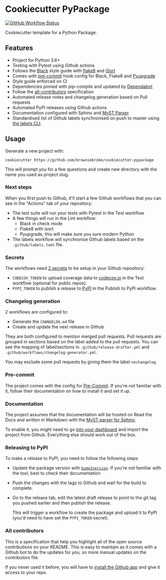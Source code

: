 # Cookiecutter PyPackage

<a href="https://github.com/browniebroke/cookiecutter-pypackage/actions?query=workflow%3ATest">
  <img src="https://img.shields.io/github/workflow/status/browniebroke/cookiecutter-pypackage/Test?label=Test&logo=github&style=flat-square" alt="GitHub Workflow Status" >
</a>

Cookiecutter template for a Python Package.

## Features

- Project for Python 3.6+
- Testing with Pytest using Github actions
- Follows the [Black](https://github.com/psf/black) style guide with [flake8](https://pypi.org/project/flake8/) and [iSort](https://pypi.org/project/isort/)
- Comes with [pre-commit](https://pre-commit.com/) hook config for Black, Flake8 and [Pyupgrade](https://github.com/asottile/pyupgrade)
- Style guide enforced on CI
- Dependencies pinned with pip-compile and updated by [Dependabot](https://dependabot.com/)
- Follow the [all-contributors](https://github.com/all-contributors/all-contributors) specification
- Automated release notes and changelog generation based on Pull requests
- Automated PyPI releases using Github actions
- Documentation configured with Sphinx and [MyST Parser](https://myst-parser.readthedocs.io)
- Standardised list of Github labels synchronised on push to master using [the labels CLI](https://github.com/hackebrot/labels).

## Usage

Generate a new project with:

```shell
cookiecutter https://github.com/browniebroke/cookiecutter-pypackage
```

This will prompt you for a few questions and create new directory with the name you used as project slug.

### Next steps

When you first push to Github, it'll start a few Github workflows that you can see in the "Actions" tab of your repository:

- The test suite will run your tests with Pytest in the Test workflow
- A few things will run in the Lint workflow:
   - Black in check mode
   - Flake8 with isort
   - Pyupgrade, this will make sure you sure modern Python
- The labels workflow will synchronise Github labels based on the `.github/labels.toml` file.

### Secrets

The workflows need [2 secrets](https://help.github.com/en/actions/configuring-and-managing-workflows/creating-and-storing-encrypted-secrets) to be setup in your Github repository:

- `CODECOV_TOKEN` to upload coverage data to [codecov.io](https://codecov.io/) in the Test workflow (optional for public repos).
- `PYPI_TOKEN` to publish a release to [PyPI](https://pypi.org/) in the Publish to PyPI workflow.

### Changelog generation

2 workflows are configured to:
 
- Generate the `CHANGELOG.md` file
- Create and update the next release in Github

They are both configured to mention merged pull requests. Pull requests are grouped in sections based on the label added to the pull requests. You can see the mapping of label/sections in `.github/release-drafter.yml` and `.github/workflows/changelog-generator.yml`.

You may exclude some pull requests by giving them the label `nochangelog`.

### Pre-commit

The project comes with the config for [Pre-Commit](https://pre-commit.com/). If you're not familiar with it, follow their documentation on how to install it and set it up.

### Documentation

The project assumes that the documentation will be hosted on Read the Docs and written in Markdown with the [MyST parser for Sphinx](https://myst-parser.readthedocs.io/en/latest/). 

To enable it, you might need to go [into your dashboard](https://readthedocs.org/dashboard/) and import the project from Github. Everything else should work out of the box.

### Releasing to PyPI

To make a release to PyPI, you need to follow the following steps

- Update the package version with [`bump2version`](https://pypi.org/project/bump2version/). If you're not familiar with the tool, best to check their documentation
- Push the changes with the tags to Github and wait for the build to complete.
- Go to the release tab, edit the latest draft release to point to the git tag you pushed earlier and then publish the release. 

  This will trigger a workflow to create the package and upload it to PyPI (you'd need to have set the `PYPI_TOKEN` secret).

### All contributors

This is a specification that help you highlight all of the open source contributions on your README. This is easy to maintain as it comes with a Github bot to do the updates for you, so more manual updates on the contributors file.

If you never used it before, you will have to [install the Github app](https://allcontributors.org/docs/en/bot/installation) and give it access to your repo.
